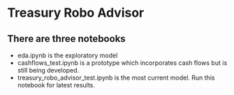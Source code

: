 # Treasury Robo Advisor

## There are three notebooks 
 - eda.ipynb is the exploratory model
 - cashflows_test.ipynb is a prototype which incorporates cash flows but is still being developed.  
 - treasury_robo_advisor_test.ipynb is the most current model.  Run this notebook for latest results.